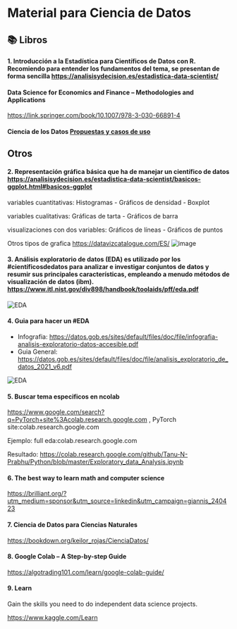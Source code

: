 # Material  para Ciencia de Datos 

## 📚 Libros 

#### 1. Introducción a la Estadística para Científicos de Datos con R. Recomiendo para entender los fundamentos del tema, se presentan de forma sencilla  https://analisisydecision.es/estadistica-data-scientist/ 

#### Data Science for Economics and Finance – Methodologies and Applications
https://link.springer.com/book/10.1007/978-3-030-66891-4 

#### Ciencia de los Datos [Propuestas y casos de uso](https://www.researchgate.net/profile/Jose-Gabriel-Rodriguez-Rivas/publication/349782580_Ciencia_de_los_Datos_Propuestas_y_casos_de_uso/links/60419c394585154e8c77f006/Ciencia-de-los-Datos-Propuestas-y-casos-de-uso.pdf) 

##  Otros 
#### 2. Representación gráfica básica que ha de manejar un científico de datos https://analisisydecision.es/estadistica-data-scientist/basicos-ggplot.html#basicos-ggplot

variables cuantitativas: Histogramas - Gráficos de densidad - Boxplot

variables cualitativas: Gráficas de tarta - Gráficos de barra

visualizaciones con dos variables: Gráficos de líneas - Gráficos de puntos

Otros tipos de grafica https://datavizcatalogue.com/ES/
![image](https://user-images.githubusercontent.com/82233779/214942773-5b10420a-4534-417e-b788-7cec7ee13dcb.png)

#### 3. Análisis exploratorio de datos (EDA) es utilizado por los #científicosdedatos para analizar e investigar conjuntos de datos y resumir sus principales características, empleando a menudo métodos de visualización de datos (ibm). https://www.itl.nist.gov/div898/handbook/toolaids/pff/eda.pdf 

![EDA](https://user-images.githubusercontent.com/82233779/221620282-5ea77666-cc42-4814-8a05-8ccb9799b2d2.JPG)


#### 4. Guia para hacer un #EDA
+ Infografia: https://datos.gob.es/sites/default/files/doc/file/infografia-analisis-exploratorio-datos-accesible.pdf 
+ Guia General: https://datos.gob.es/sites/default/files/doc/file/analisis_exploratorio_de_datos_2021_v6.pdf 

![EDA](https://user-images.githubusercontent.com/82233779/234687402-a7981b61-55dc-4393-a01e-edeaa7d5a691.JPG)


#### 5. Buscar tema especificos en ncolab 


https://www.google.com/search?q=PyTorch+site%3Acolab.research.google.com , PyTorch site:colab.research.google.com

Ejemplo: full eda:colab.research.google.com

Resultado: https://colab.research.google.com/github/Tanu-N-Prabhu/Python/blob/master/Exploratory_data_Analysis.ipynb


#### 6. The best way to learn math and computer science

https://brilliant.org/?utm_medium=sponsor&utm_source=linkedin&utm_campaign=giannis_240423 

#### 7. Ciencia de Datos para Ciencias Naturales
https://bookdown.org/keilor_rojas/CienciaDatos/ 

#### 8. Google Colab – A Step-by-step Guide
https://algotrading101.com/learn/google-colab-guide/ 

#### 9. Learn
Gain the skills you need to do independent data science projects.

https://www.kaggle.com/Learn
